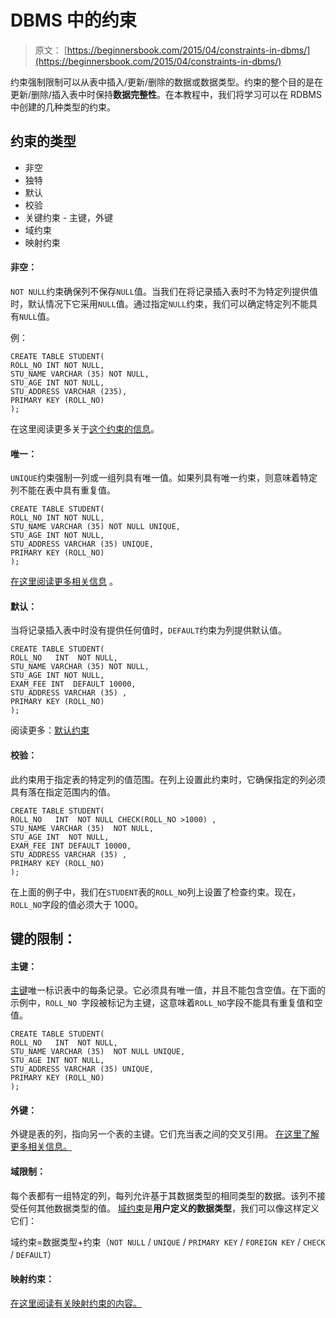 # DBMS 中的约束

> 原文： [https://beginnersbook.com/2015/04/constraints-in-dbms/](https://beginnersbook.com/2015/04/constraints-in-dbms/)

约束强制限制可以从表中插入/更新/删除的数据或数据类型。约束的整个目的是在更新/删除/插入表中时保持**数据完整性**。在本教程中，我们将学习可以在 RDBMS 中创建的几种类型的约束。

## 约束的类型

*   非空
*   独特
*   默认
*   校验
*   关键约束 - 主键，外键
*   域约束
*   映射约束

#### 非空：

`NOT NULL`约束确保列不保存`NULL`值。当我们在将记录插入表时不为特定列提供值时，默认情况下它采用`NULL`值。通过指定`NULL`约束，我们可以确定特定列不能具有`NULL`值。

例：

```
CREATE TABLE STUDENT(
ROLL_NO INT NOT NULL,
STU_NAME VARCHAR (35) NOT NULL,
STU_AGE INT NOT NULL,
STU_ADDRESS VARCHAR (235),
PRIMARY KEY (ROLL_NO)
);
```

在这里阅读更多关于[这个约束的信息](https://beginnersbook.com/2014/05/not-null-constraint-in-sql/ "NOT NULL Constraint in SQL")。

#### 唯一：

`UNIQUE`约束强制一列或一组列具有唯一值。如果列具有唯一约束，则意味着特定列不能在表中具有重复值。

```
CREATE TABLE STUDENT(
ROLL_NO INT NOT NULL,
STU_NAME VARCHAR (35) NOT NULL UNIQUE,
STU_AGE INT NOT NULL,
STU_ADDRESS VARCHAR (35) UNIQUE,
PRIMARY KEY (ROLL_NO)
);
```

[在这里阅读更多相关信息](https://beginnersbook.com/2014/05/unique-constraint-in-sql/ "UNIQUE Constraint in SQL") 。

#### 默认：

当将记录插入表中时没有提供任何值时，`DEFAULT`约束为列提供默认值。

```
CREATE TABLE STUDENT(
ROLL_NO   INT  NOT NULL,
STU_NAME VARCHAR (35) NOT NULL,
STU_AGE INT NOT NULL,
EXAM_FEE INT  DEFAULT 10000,
STU_ADDRESS VARCHAR (35) ,
PRIMARY KEY (ROLL_NO)
);
```

阅读更多：[默认约束](https://beginnersbook.com/2014/05/default-constraint-in-sql/ "DEFAULT Constraint in SQL")

#### 校验：

此约束用于指定表的特定列的值范围。在列上设置此约束时，它确保指定的列必须具有落在指定范围内的值。

```
CREATE TABLE STUDENT(
ROLL_NO   INT  NOT NULL CHECK(ROLL_NO >1000) ,
STU_NAME VARCHAR (35)  NOT NULL,
STU_AGE INT  NOT NULL,
EXAM_FEE INT DEFAULT 10000,
STU_ADDRESS VARCHAR (35) ,
PRIMARY KEY (ROLL_NO)
);
```

在上面的例子中，我们在`STUDENT`表的`ROLL_NO`列上设置了检查约束。现在，`ROLL_NO`字段的值必须大于 1000。

## 键的限制：

#### 主键：

[主键](https://beginnersbook.com/2015/04/primary-key-in-dbms/ "Primary key in DBMS")唯一标识表中的每条记录。它必须具有唯一值，并且不能包含空值。在下面的示例中，`ROLL_NO `字段被标记为主键，这意味着`ROLL_NO`字段不能具有重复值和空值。

```
CREATE TABLE STUDENT(
ROLL_NO   INT  NOT NULL,
STU_NAME VARCHAR (35)  NOT NULL UNIQUE,
STU_AGE INT NOT NULL,
STU_ADDRESS VARCHAR (35) UNIQUE,
PRIMARY KEY (ROLL_NO)
);
```

#### 外键：

外键是表的列，指向另一个表的主键。它们充当表之间的交叉引用。
[在这里了解更多相关信息。](https://beginnersbook.com/2015/04/foreign-key-in-dbms/ "Foreign key in DBMS")

#### 域限制：

每个表都有一组特定的列，每列允许基于其数据类型的相同类型的数据。该列不接受任何其他数据类型的值。
[域约束](https://beginnersbook.com/2015/04/domain-constraints-in-dbms/ "Domain constraints in DBMS")是**用户定义的数据类型**，我们可以像这样定义它们：

域约束=数据类型+约束（`NOT NULL` / `UNIQUE` / `PRIMARY KEY` / `FOREIGN KEY` / `CHECK` / `DEFAULT`）

#### 映射约束：

[在这里阅读有关映射约束的内容。](https://beginnersbook.com/2015/04/mapping-constraints-in-dbms/)